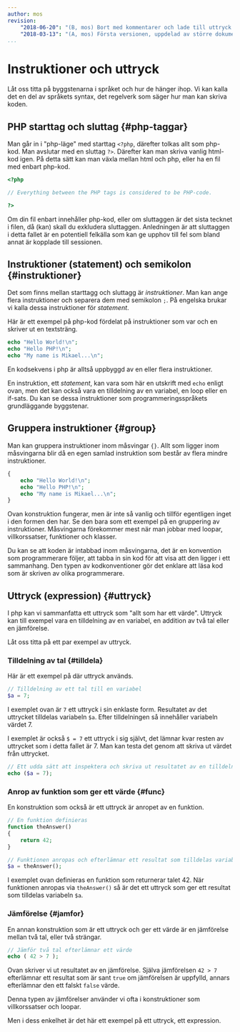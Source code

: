 ```yaml
---
author: mos
revision:
    "2018-06-20": "(B, mos) Bort med kommentarer och lade till uttryck."
    "2018-03-13": "(A, mos) Första versionen, uppdelad av större dokument."
...
```

Instruktioner och uttryck
=======================

Låt oss titta på byggstenarna i språket och hur de hänger ihop. Vi kan kalla det en del av språkets syntax, det regelverk som säger hur man kan skriva koden.



PHP starttag och sluttag {#php-taggar}
-----------------------

Man går in i "php-läge" med starttag `<?php`, därefter tolkas allt som php-kod. Man avslutar med en sluttag `?>`. Därefter kan man skriva vanlig html-kod igen. På detta sätt kan man växla mellan html och php, eller ha en fil med enbart php-kod.

```php
<?php 

// Everything between the PHP tags is considered to be PHP-code.

?>
```

Om din fil enbart innehåller php-kod, eller om sluttaggen är det sista tecknet i filen, då (kan) skall du exkludera sluttaggen. Anledningen är att sluttaggen i detta fallet är en potentiell felkälla som kan ge upphov till fel som bland annat är kopplade till sessionen.



Instruktioner (statement) och semikolon {#instruktioner}
-----------------------

Det som finns mellan starttagg och sluttagg är _instruktioner_. Man kan ange flera instruktioner och separera dem med semikolon `;`. På engelska brukar vi kalla dessa instruktioner för _statement_.

Här är ett exempel på php-kod fördelat på instruktioner som var och en skriver ut en textsträng.

```php
echo "Hello World!\n";
echo "Hello PHP!\n";
echo "My name is Mikael...\n";
```

En kodsekvens i php är alltså uppbyggd av en eller flera instruktioner.

En instruktion, ett _statement_, kan vara som här en utskrift med `echo` enligt ovan, men det kan också vara en tilldelning av en variabel, en loop eller en if-sats. Du kan se dessa instruktioner som programmeringsspråkets grundläggande byggstenar.



Gruppera instruktioner {#group}
-----------------------

Man kan gruppera instruktioner inom måsvingar `{}`. Allt som ligger inom måsvingarna blir då en egen samlad instruktion som består av flera mindre instruktioner.

```php
{
    echo "Hello World!\n";
    echo "Hello PHP!\n";
    echo "My name is Mikael...\n";
}
```

Ovan konstruktion fungerar, men är inte så vanlig och tillför egentligen inget i den formen den har. Se den bara som ett exempel på en gruppering av instruktioner. Måsvingarna förekommer mest när man jobbar med loopar, villkorssatser, funktioner och klasser. 

Du kan se att koden är intabbad inom måsvingarna, det är en konvention som programmerare följer, att tabba in sin kod för att visa att den ligger i ett sammanhang. Den typen av kodkonventioner gör det enklare att läsa kod som är skriven av olika programmerare.



Uttryck (expression) {#uttryck}
-----------------------

I php kan vi sammanfatta ett uttryck som "allt som har ett värde". Uttryck kan till exempel vara en tilldelning av en variabel, en addition av två tal eller en jämförelse.

Låt oss titta på ett par exempel av uttryck.



### Tilldelning av tal {#tilldela}

Här är ett exempel på där uttryck används.

```php
// Tilldelning av ett tal till en variabel
$a = 7;
```

I exemplet ovan är `7` ett uttryck i sin enklaste form. Resultatet av det uttrycket tilldelas variabeln `$a`. Efter tilldelningen så innehåller variabeln värdet 7.

I exemplet är också `$ = 7` ett uttryck i sig självt, det lämnar kvar resten av uttrycket som i detta fallet är 7. Man kan testa det genom att skriva ut värdet från uttrycket.

```php
// Ett udda sätt att inspektera och skriva ut resultatet av en tilldelning
echo ($a = 7);
```



### Anrop av funktion som ger ett värde {#func}

En konstruktion som också är ett uttryck är anropet av en funktion.

```php
// En funktion definieras
function theAnswer()
{
    return 42;
}

// Funktionen anropas och efterlämnar ett resultat som tilldelas variabeln
$a = theAnswer();
```

I exemplet ovan definieras en funktion som returnerar talet 42. När funktionen anropas via `theAnswer()` så är det ett uttryck som ger ett resultat som tilldelas variabeln `$a`.



### Jämförelse {#jamfor}

En annan konstruktion som är ett uttryck och ger ett värde är en jämförelse mellan två tal, eller två strängar.

```php
// Jämför två tal efterlämnar ett värde
echo ( 42 > 7 );
```

Ovan skriver vi ut resultatet av en jämförelse. Själva jämförelsen `42 > 7` efterlämnar ett resultat som är sant `true` om jämförelsen är uppfylld, annars efterlämnar den ett falskt `false` värde.

Denna typen av jämförelser använder vi ofta i konstruktioner som villkorssatser och loopar.

Men i dess enkelhet är det här ett exempel på ett uttryck, ett expression.
